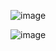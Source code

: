 ![image](https://github.com/user-attachments/assets/39e53bda-466c-47fb-8671-6250a11187d3)

![image](https://github.com/user-attachments/assets/92adfaeb-ccef-4955-bdc6-8390d4abb096)

